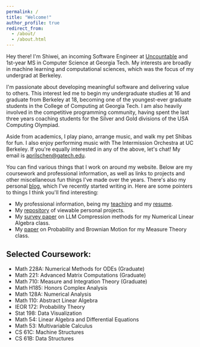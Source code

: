 ```yaml
---
permalink: /
title: "Welcome!"
author_profile: true
redirect_from: 
  - /about/
  - /about.html
---
```


Hey there! I'm Shiwei, an incoming Software Engineer at [Uncountable](https://www.uncountable.com/) and 1st-year MS in Computer Science at Georgia Tech. My interests are broadly in machine learning and computational sciences, which was the focus of my undergrad at Berkeley.

I'm passionate about developing meaningful software and delivering value to others. This interest led me to begin my undergraduate studies at 16 and graduate from Berkeley at 18, becoming one of the youngest-ever graduate students in the College of Computing at Georgia Tech. I am also heavily involved in the competitive programming community, having spent the last three years coaching students for the Silver and Gold divisions of the USA Computing Olympiad. 

Aside from academics, I play piano, arrange music, and walk my pet Shibas for fun. I also enjoy performing music with The Intermission Orchestra at UC Berkeley. If you're equally interested in any of the above, let's chat! My email is [aprilschen@gatech.edu](mailto:aprilschen@gatech.edu).

You can find various things that I work on around my website. Below are my coursework and professional information, as well as links to projects and other miscellaneous fun things I've made over the years. There's also my personal [blog](/year-archive), which I've recently started writing in. Here are some pointers to things I think you'll find interesting:

 - My professional information, being my [teaching](/teaching) and my [resume](/files/shiwei_chen_resume.pdf).
 - My [repository](https://github.com/aprilschen) of viewable personal projects.
 - My [survey paper](/files/LLM_Compression.pdf) on LLM Compression methods for my Numerical Linear Algebra class.
 - My [paper](/files/Math710final.pdf) on Probability and Brownian Motion for my Measure Theory class.


## Selected Coursework:
 - Math 228A: Numerical Methods for ODEs (Graduate)
 - Math 221: Advanced Matrix Computations (Graduate)
 - Math 710: Measure and Integration Theory (Graduate)
 - Math H185: Honors Complex Analysis
 - Math 128A: Numerical Analysis
 - Math 110: Abstract Linear Algebra
 - IEOR 172: Probability Theory
 - Stat 198: Data Visualization
 - Math 54: Linear Algebra and Differential Equations
 - Math 53: Multivariable Calculus
 - CS 61C: Machine Structures
 - CS 61B: Data Structures